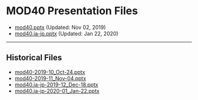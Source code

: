 <!--
This is a machine generated file, and should not be edited, as it will be overwritten with future updates.
-->

# MOD40 Presentation Files

- [mod40.pptx](https://globaleventcdn.blob.core.windows.net/assets/mod/mod40/mod40.pptx) (Updated: Nov 02, 2019)
- [mod40.ja-jp.pptx](https://globaleventcdn.blob.core.windows.net/assets/mod/mod40/mod40.ja-jp.pptx) (Updated: Jan 22, 2020)
---
## Historical Files
- [mod40-2019-10_Oct-24.pptx](https://globaleventcdn.blob.core.windows.net/assets/mod/mod40/mod40-2019-10_Oct-24.pptx)
- [mod40-2019-11_Nov-04.pptx](https://globaleventcdn.blob.core.windows.net/assets/mod/mod40/mod40-2019-11_Nov-04.pptx)
- [mod40.ja-jp-2019-12_Dec-18.pptx](https://globaleventcdn.blob.core.windows.net/assets/mod/mod40/mod40.ja-jp-2019-12_Dec-18.pptx)
- [mod40.ja-jp-2020-01_Jan-22.pptx](https://globaleventcdn.blob.core.windows.net/assets/mod/mod40/mod40.ja-jp-2020-01_Jan-22.pptx)


